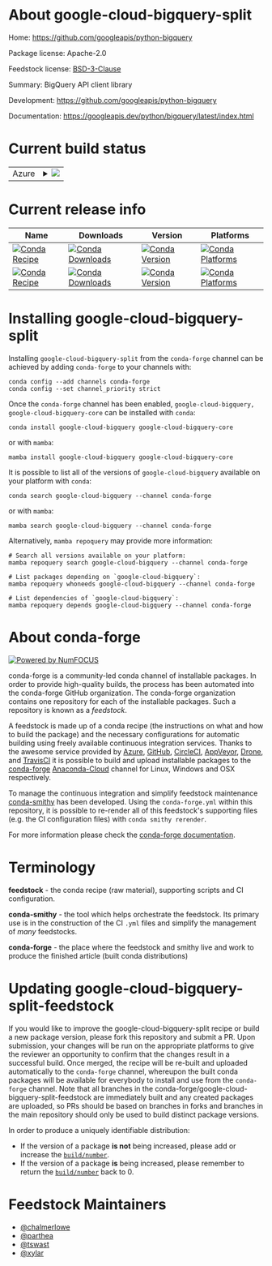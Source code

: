 About google-cloud-bigquery-split
=================================

Home: https://github.com/googleapis/python-bigquery

Package license: Apache-2.0

Feedstock license: [BSD-3-Clause](https://github.com/conda-forge/google-cloud-bigquery-feedstock/blob/main/LICENSE.txt)

Summary: BigQuery API client library

Development: https://github.com/googleapis/python-bigquery

Documentation: https://googleapis.dev/python/bigquery/latest/index.html

Current build status
====================


<table>
    
  <tr>
    <td>Azure</td>
    <td>
      <details>
        <summary>
          <a href="https://dev.azure.com/conda-forge/feedstock-builds/_build/latest?definitionId=5584&branchName=main">
            <img src="https://dev.azure.com/conda-forge/feedstock-builds/_apis/build/status/google-cloud-bigquery-feedstock?branchName=main">
          </a>
        </summary>
        <table>
          <thead><tr><th>Variant</th><th>Status</th></tr></thead>
          <tbody><tr>
              <td>linux_64_python3.10.____cpython</td>
              <td>
                <a href="https://dev.azure.com/conda-forge/feedstock-builds/_build/latest?definitionId=5584&branchName=main">
                  <img src="https://dev.azure.com/conda-forge/feedstock-builds/_apis/build/status/google-cloud-bigquery-feedstock?branchName=main&jobName=linux&configuration=linux%20linux_64_python3.10.____cpython" alt="variant">
                </a>
              </td>
            </tr><tr>
              <td>linux_64_python3.8.____cpython</td>
              <td>
                <a href="https://dev.azure.com/conda-forge/feedstock-builds/_build/latest?definitionId=5584&branchName=main">
                  <img src="https://dev.azure.com/conda-forge/feedstock-builds/_apis/build/status/google-cloud-bigquery-feedstock?branchName=main&jobName=linux&configuration=linux%20linux_64_python3.8.____cpython" alt="variant">
                </a>
              </td>
            </tr><tr>
              <td>linux_64_python3.9.____cpython</td>
              <td>
                <a href="https://dev.azure.com/conda-forge/feedstock-builds/_build/latest?definitionId=5584&branchName=main">
                  <img src="https://dev.azure.com/conda-forge/feedstock-builds/_apis/build/status/google-cloud-bigquery-feedstock?branchName=main&jobName=linux&configuration=linux%20linux_64_python3.9.____cpython" alt="variant">
                </a>
              </td>
            </tr><tr>
              <td>osx_64_python3.10.____cpython</td>
              <td>
                <a href="https://dev.azure.com/conda-forge/feedstock-builds/_build/latest?definitionId=5584&branchName=main">
                  <img src="https://dev.azure.com/conda-forge/feedstock-builds/_apis/build/status/google-cloud-bigquery-feedstock?branchName=main&jobName=osx&configuration=osx%20osx_64_python3.10.____cpython" alt="variant">
                </a>
              </td>
            </tr><tr>
              <td>osx_64_python3.8.____cpython</td>
              <td>
                <a href="https://dev.azure.com/conda-forge/feedstock-builds/_build/latest?definitionId=5584&branchName=main">
                  <img src="https://dev.azure.com/conda-forge/feedstock-builds/_apis/build/status/google-cloud-bigquery-feedstock?branchName=main&jobName=osx&configuration=osx%20osx_64_python3.8.____cpython" alt="variant">
                </a>
              </td>
            </tr><tr>
              <td>osx_64_python3.9.____cpython</td>
              <td>
                <a href="https://dev.azure.com/conda-forge/feedstock-builds/_build/latest?definitionId=5584&branchName=main">
                  <img src="https://dev.azure.com/conda-forge/feedstock-builds/_apis/build/status/google-cloud-bigquery-feedstock?branchName=main&jobName=osx&configuration=osx%20osx_64_python3.9.____cpython" alt="variant">
                </a>
              </td>
            </tr><tr>
              <td>osx_arm64_python3.10.____cpython</td>
              <td>
                <a href="https://dev.azure.com/conda-forge/feedstock-builds/_build/latest?definitionId=5584&branchName=main">
                  <img src="https://dev.azure.com/conda-forge/feedstock-builds/_apis/build/status/google-cloud-bigquery-feedstock?branchName=main&jobName=osx&configuration=osx%20osx_arm64_python3.10.____cpython" alt="variant">
                </a>
              </td>
            </tr><tr>
              <td>osx_arm64_python3.8.____cpython</td>
              <td>
                <a href="https://dev.azure.com/conda-forge/feedstock-builds/_build/latest?definitionId=5584&branchName=main">
                  <img src="https://dev.azure.com/conda-forge/feedstock-builds/_apis/build/status/google-cloud-bigquery-feedstock?branchName=main&jobName=osx&configuration=osx%20osx_arm64_python3.8.____cpython" alt="variant">
                </a>
              </td>
            </tr><tr>
              <td>osx_arm64_python3.9.____cpython</td>
              <td>
                <a href="https://dev.azure.com/conda-forge/feedstock-builds/_build/latest?definitionId=5584&branchName=main">
                  <img src="https://dev.azure.com/conda-forge/feedstock-builds/_apis/build/status/google-cloud-bigquery-feedstock?branchName=main&jobName=osx&configuration=osx%20osx_arm64_python3.9.____cpython" alt="variant">
                </a>
              </td>
            </tr>
          </tbody>
        </table>
      </details>
    </td>
  </tr>
</table>

Current release info
====================

| Name | Downloads | Version | Platforms |
| --- | --- | --- | --- |
| [![Conda Recipe](https://img.shields.io/badge/recipe-google--cloud--bigquery-green.svg)](https://anaconda.org/conda-forge/google-cloud-bigquery) | [![Conda Downloads](https://img.shields.io/conda/dn/conda-forge/google-cloud-bigquery.svg)](https://anaconda.org/conda-forge/google-cloud-bigquery) | [![Conda Version](https://img.shields.io/conda/vn/conda-forge/google-cloud-bigquery.svg)](https://anaconda.org/conda-forge/google-cloud-bigquery) | [![Conda Platforms](https://img.shields.io/conda/pn/conda-forge/google-cloud-bigquery.svg)](https://anaconda.org/conda-forge/google-cloud-bigquery) |
| [![Conda Recipe](https://img.shields.io/badge/recipe-google--cloud--bigquery--core-green.svg)](https://anaconda.org/conda-forge/google-cloud-bigquery-core) | [![Conda Downloads](https://img.shields.io/conda/dn/conda-forge/google-cloud-bigquery-core.svg)](https://anaconda.org/conda-forge/google-cloud-bigquery-core) | [![Conda Version](https://img.shields.io/conda/vn/conda-forge/google-cloud-bigquery-core.svg)](https://anaconda.org/conda-forge/google-cloud-bigquery-core) | [![Conda Platforms](https://img.shields.io/conda/pn/conda-forge/google-cloud-bigquery-core.svg)](https://anaconda.org/conda-forge/google-cloud-bigquery-core) |

Installing google-cloud-bigquery-split
======================================

Installing `google-cloud-bigquery-split` from the `conda-forge` channel can be achieved by adding `conda-forge` to your channels with:

```
conda config --add channels conda-forge
conda config --set channel_priority strict
```

Once the `conda-forge` channel has been enabled, `google-cloud-bigquery, google-cloud-bigquery-core` can be installed with `conda`:

```
conda install google-cloud-bigquery google-cloud-bigquery-core
```

or with `mamba`:

```
mamba install google-cloud-bigquery google-cloud-bigquery-core
```

It is possible to list all of the versions of `google-cloud-bigquery` available on your platform with `conda`:

```
conda search google-cloud-bigquery --channel conda-forge
```

or with `mamba`:

```
mamba search google-cloud-bigquery --channel conda-forge
```

Alternatively, `mamba repoquery` may provide more information:

```
# Search all versions available on your platform:
mamba repoquery search google-cloud-bigquery --channel conda-forge

# List packages depending on `google-cloud-bigquery`:
mamba repoquery whoneeds google-cloud-bigquery --channel conda-forge

# List dependencies of `google-cloud-bigquery`:
mamba repoquery depends google-cloud-bigquery --channel conda-forge
```


About conda-forge
=================

[![Powered by
NumFOCUS](https://img.shields.io/badge/powered%20by-NumFOCUS-orange.svg?style=flat&colorA=E1523D&colorB=007D8A)](https://numfocus.org)

conda-forge is a community-led conda channel of installable packages.
In order to provide high-quality builds, the process has been automated into the
conda-forge GitHub organization. The conda-forge organization contains one repository
for each of the installable packages. Such a repository is known as a *feedstock*.

A feedstock is made up of a conda recipe (the instructions on what and how to build
the package) and the necessary configurations for automatic building using freely
available continuous integration services. Thanks to the awesome service provided by
[Azure](https://azure.microsoft.com/en-us/services/devops/), [GitHub](https://github.com/),
[CircleCI](https://circleci.com/), [AppVeyor](https://www.appveyor.com/),
[Drone](https://cloud.drone.io/welcome), and [TravisCI](https://travis-ci.com/)
it is possible to build and upload installable packages to the
[conda-forge](https://anaconda.org/conda-forge) [Anaconda-Cloud](https://anaconda.org/)
channel for Linux, Windows and OSX respectively.

To manage the continuous integration and simplify feedstock maintenance
[conda-smithy](https://github.com/conda-forge/conda-smithy) has been developed.
Using the ``conda-forge.yml`` within this repository, it is possible to re-render all of
this feedstock's supporting files (e.g. the CI configuration files) with ``conda smithy rerender``.

For more information please check the [conda-forge documentation](https://conda-forge.org/docs/).

Terminology
===========

**feedstock** - the conda recipe (raw material), supporting scripts and CI configuration.

**conda-smithy** - the tool which helps orchestrate the feedstock.
                   Its primary use is in the construction of the CI ``.yml`` files
                   and simplify the management of *many* feedstocks.

**conda-forge** - the place where the feedstock and smithy live and work to
                  produce the finished article (built conda distributions)


Updating google-cloud-bigquery-split-feedstock
==============================================

If you would like to improve the google-cloud-bigquery-split recipe or build a new
package version, please fork this repository and submit a PR. Upon submission,
your changes will be run on the appropriate platforms to give the reviewer an
opportunity to confirm that the changes result in a successful build. Once
merged, the recipe will be re-built and uploaded automatically to the
`conda-forge` channel, whereupon the built conda packages will be available for
everybody to install and use from the `conda-forge` channel.
Note that all branches in the conda-forge/google-cloud-bigquery-split-feedstock are
immediately built and any created packages are uploaded, so PRs should be based
on branches in forks and branches in the main repository should only be used to
build distinct package versions.

In order to produce a uniquely identifiable distribution:
 * If the version of a package **is not** being increased, please add or increase
   the [``build/number``](https://docs.conda.io/projects/conda-build/en/latest/resources/define-metadata.html#build-number-and-string).
 * If the version of a package **is** being increased, please remember to return
   the [``build/number``](https://docs.conda.io/projects/conda-build/en/latest/resources/define-metadata.html#build-number-and-string)
   back to 0.

Feedstock Maintainers
=====================

* [@chalmerlowe](https://github.com/chalmerlowe/)
* [@parthea](https://github.com/parthea/)
* [@tswast](https://github.com/tswast/)
* [@xylar](https://github.com/xylar/)

